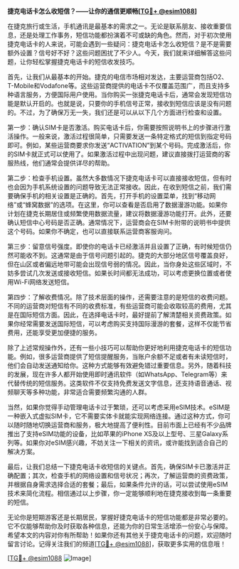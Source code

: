 **捷克电话卡怎么收短信？——让你的通信更顺畅[[TG💪+ @esim1088](https://t.me/s/esim1088)]**

在捷克旅行或生活，手机通讯是最基本的需求之一。无论是联系朋友、接收重要信息，还是处理工作事务，短信功能都扮演着不可或缺的角色。然而，对于初次使用捷克电话卡的人来说，可能会遇到一些疑问：捷克电话卡怎么收短信？是不是需要额外设置？信号好不好？这些问题困扰了不少人。今天，我们就来详细解答这些问题，让你轻松掌握捷克电话卡的短信收发技巧。

首先，让我们从最基本的开始。捷克的电信市场相对发达，主要运营商包括O2、T-Mobile和Vodafone等。这些运营商提供的电话卡不仅覆盖范围广，而且支持多种语言服务，方便国际用户使用。当你购买一张捷克电话卡后，通常会发现短信功能是默认开启的。也就是说，只要你的手机信号正常，接收到短信应该是没有问题的。不过，为了确保万无一失，我们还是可以从以下几个方面进行检查和设置。

第一步：确认SIM卡是否激活。购买电话卡后，你需要按照说明书上的步骤进行激活操作。一般来说，激活过程很简单，只需要发送一条特定格式的短信到指定号码即可。例如，某些运营商要求你发送“ACTIVATION”到某个号码。完成激活后，你的SIM卡就正式可以使用了。如果激活过程中出现问题，建议直接拨打运营商的客服热线，他们通常会提供详尽的帮助。

第二步：检查手机设置。虽然大多数情况下捷克电话卡可以直接接收短信，但有时也会因为手机系统设置的问题导致无法正常接收。因此，在收到短信之前，我们需要确保手机的相关设置是正确的。首先，打开手机的设置菜单，找到“移动网络”或“蜂窝数据”的选项。在这里，你可以查看是否启用了数据漫游功能。如果你计划在捷克长期居住或频繁使用数据流量，建议将数据漫游功能打开。此外，还要确认短信中心号码是否正确。通常情况下，运营商会在SIM卡附带的说明书中提供这个号码。如果你不确定，也可以直接联系运营商客服询问。

第三步：留意信号强度。即使你的电话卡已经激活并且设置了正确，有时候短信仍然可能收不到。这通常是由于信号问题引起的。捷克的大部分地区信号覆盖良好，但在山区或者偏远地带可能会出现信号弱的情况。因此，当你身处这些区域时，不妨多尝试几次发送或接收短信。如果长时间都无法成功，可以考虑更换位置或者使用Wi-Fi网络发送短信。

第四步：了解收费情况。除了技术层面的操作，还需要注意的是短信的收费问题。不同的运营商对短信有不同的收费标准，有些运营商可能会收取较高的费用，尤其是在国际短信方面。因此，在选择电话卡时，最好提前了解清楚相关资费政策。如果你经常需要发送国际短信，可以考虑购买支持国际漫游的套餐，这样不仅能节省费用，还能享受更加便捷的服务。

除了上述常规操作外，还有一些小技巧可以帮助你更好地利用捷克电话卡的短信功能。例如，很多运营商提供了短信提醒服务，当账户余额不足或者有未读短信时，他们会自动发送通知给你。这种方式能够有效避免错过重要信息。另外，随着科技的发展，现在许多人都开始使用即时通讯软件（如WhatsApp、Telegram等）来代替传统的短信服务。这类软件不仅支持免费发送文字信息，还支持语音通话、视频聊天等多种功能，非常适合需要频繁沟通的人群。

当然，如果你觉得手动管理电话卡过于繁琐，还可以考虑采用eSIM技术。eSIM是一种嵌入式虚拟SIM卡，它不需要实体卡就能实现网络连接。通过这种方式，你可以随时随地切换运营商和服务，极大地提高了便利性。目前市面上已经有不少品牌推出了支持eSIM功能的设备，比如苹果的iPhone XS及以上型号、三星Galaxy系列等。如果你对eSIM感兴趣，不妨关注一下相关的资讯，或许能找到适合自己的解决方案。

最后，让我们总结一下捷克电话卡收短信的关键点。首先，确保SIM卡已激活并正确配置；其次，检查手机的网络设置和信号状况；再次，了解运营商的资费政策，并根据自身需求选择合适的套餐；最后，如果条件允许的话，可以尝试使用eSIM技术来简化流程。相信通过以上步骤，你一定能够顺利地在捷克接收到每一条重要的短信。

无论你是短期游客还是长期居民，掌握好捷克电话卡的短信功能都是非常必要的。它不仅能够帮助你及时获取各种信息，还能为你的日常生活增添一份安心与保障。希望本文的内容对你有所帮助！如果你还有其他关于捷克电话卡的问题，欢迎随时留言讨论。记得关注我们的频道[[TG💪+ @esim1088](https://t.me/s/esim1088)]，获取更多实用的信息哦！

[[TG💪+ @esim1088](https://t.me/s/esim1088) ![Image](https://i.postimg.cc/4NQfJmqS/Snipaste-2025-05-13-00-14-12.png)]